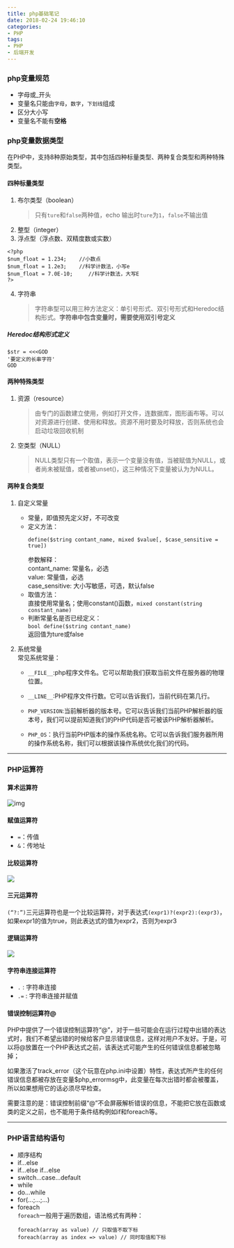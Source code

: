 ```yaml
---
title: php基础笔记
date: 2018-02-24 19:46:10
categories:
- PHP
tags:
- PHP
- 后端开发
---
```

### php变量规范
- 字母或_开头
- 变量名只能由`字母`，`数字`，`下划线`组成
- 区分大小写
- 变量名不能有**空格**

### php变量数据类型
在PHP中，支持8种原始类型，其中包括四种标量类型、两种复合类型和两种特殊类型。
#### 四种标量类型
1. 布尔类型（boolean）
    > 只有`ture`和`false`两种值，echo 输出时`ture`为`1`，`false`不输出值
2. 整型（integer）
3. 浮点型（浮点数、双精度数或实数）
```
<?php
$num_float = 1.234;    //小数点  
$num_float = 1.2e3;    //科学计数法，小写e  
$num_float = 7.0E-10;     //科学计数法，大写E  
?>
```
<!--more-->
4. 字符串
   > 字符串型可以用三种方法定义：单引号形式、双引号形式和Heredoc结构形式。**字符串中包含变量时，需要使用双引号定义**
##### Heredoc结构形式定义
```
$str = <<<GOD   
'要定义的长串字符' 
GOD
```
#### 两种特殊类型
1. 资源（resource）
    > 由专门的函数建立使用，例如打开文件，连数据库，图形画布等。可以对资源进行创建、使用和释放。资源不用时要及时释放，否则系统也会启动垃圾回收机制
2. 空类型（NULL）
    > NULL类型只有一个取值，表示一个变量没有值，当被赋值为NULL，或者尚未被赋值，或者被unset()，这三种情况下变量被认为为NULL。
#### 两种复合类型
1. 自定义常量
    - 常量，即值预先定义好，不可改变
    - 定义方法：
        ```
        define($string contant_name, mixed $value[, $case_sensitive = true])
        ```
        参数解释：  
           contant_name: 常量名，必选  
           value: 常量值，必选  
           case_sensitive: 大小写敏感，可选，默认false 
    - 取值方法：  
        直接使用常量名；使用constant()函数，`mixed constant(string constant_name)`
    - 判断常量名是否已经定义：  
        `bool define($string contant_name)`  
        返回值为ture或false
        
2. 系统常量 <br/>
    常见系统常量：
    - `__FILE__`:php程序文件名。它可以帮助我们获取当前文件在服务器的物理位置。

    - `__LINE__`:PHP程序文件行数。它可以告诉我们，当前代码在第几行。
    
    - `PHP_VERSION`:当前解析器的版本号。它可以告诉我们当前PHP解析器的版本号，我们可以提前知道我们的PHP代码是否可被该PHP解析器解析。
    
    - `PHP_OS`：执行当前PHP版本的操作系统名称。它可以告诉我们服务器所用的操作系统名称，我们可以根据该操作系统优化我们的代码。
    
***
### PHP运算符
#### 算术运算符
![img](http://img.mukewang.com/5333bfdb0001a27a05300240.jpg)

#### 赋值运算符
- `=`：传值
- `&`：传地址

#### 比较运算符
![](http://img.mukewang.com/533a0af30001e75c06600409.jpg)

#### 三元运算符
`(“?:”)`三元运算符也是一个比较运算符，对于表达式`(expr1)?(expr2):(expr3)`，如果expr1的值为true，则此表达式的值为expr2，否则为expr3

#### 逻辑运算符
![](http://img.mukewang.com/533e0fbe0001c56f06080279.jpg)

#### 字符串连接运算符
- `.` : 字符串连接
- `.=` : 字符串连接并赋值

#### 错误控制运算符@
PHP中提供了一个错误控制运算符“@”，对于一些可能会在运行过程中出错的表达式时，我们不希望出错的时候给客户显示错误信息，这样对用户不友好。于是，可以将@放置在一个PHP表达式之前，该表达式可能产生的任何错误信息都被忽略掉；

如果激活了track_error（这个玩意在php.ini中设置）特性，表达式所产生的任何错误信息都被存放在变量$php_errormsg中，此变量在每次出错时都会被覆盖，所以如果想用它的话必须尽早检查。

需要注意的是：错误控制前缀“@”不会屏蔽解析错误的信息，不能把它放在函数或类的定义之前，也不能用于条件结构例如if和foreach等。

***
### PHP语言结构语句
- 顺序结构
- if...else
- if...else if...else
- switch...case...default
- while
- do...while
- for(...;...;...)
- foreach  
    `foreach`一般用于遍历数组，语法格式有两种：  
    ```
    foreach(array as value) // 只取值不取下标
    foreach(array as index => value) // 同时取值和下标
    ```
